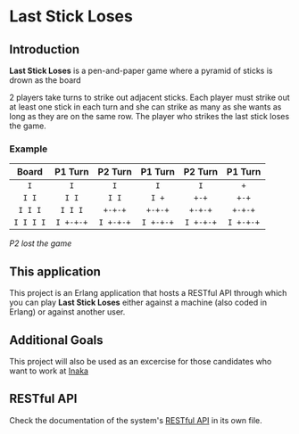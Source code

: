 # Last Stick Loses
## Introduction
**Last Stick Loses** is a pen-and-paper game where a pyramid of sticks is drown as the board

2 players take turns to strike out adjacent sticks. Each player must strike out at least one stick in each turn and she can strike as many as she wants as long as they are on the same row. The player who strikes the last stick loses the game.

### Example
|   Board   |  P1 Turn  |  P2 Turn  |  P1 Turn  |  P2 Turn  |  P1 Turn  |
|:---------:|:---------:|:---------:|:---------:|:---------:|:---------:|
|`    I    `|`    I    `|`    I    `|`    I    `|`    I    `|`    +    `|
|`   I I   `|`   I I   `|`   I I   `|`   I +   `|`   +-+   `|`   +-+   `|
|`  I I I  `|`  I I I  `|`  +-+-+  `|`  +-+-+  `|`  +-+-+  `|`  +-+-+  `|
|` I I I I `|` I +-+-+ `|` I +-+-+ `|` I +-+-+ `|` I +-+-+ `|` I +-+-+ `|
_P2 lost the game_

## This application
This project is an Erlang application that hosts a RESTful API through which you can play **Last Stick Loses** either against a machine (also coded in Erlang) or against another user.

## Additional Goals
This project will also be used as an excercise for those candidates who want to work at [Inaka](http://inaka.net)

## RESTful API
Check the documentation of the system's [RESTful API](RESTful-API.md) in its own file.
